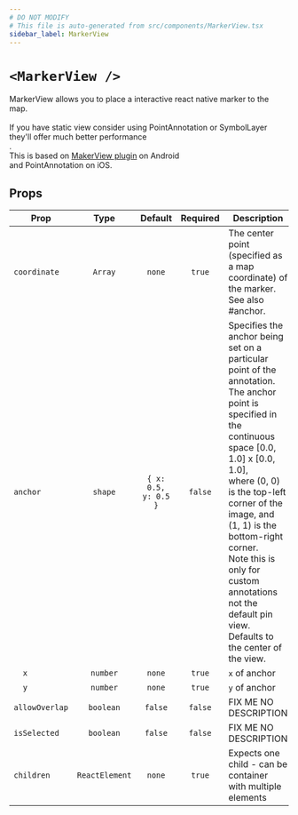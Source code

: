 ```yaml
---
# DO NOT MODIFY
# This file is auto-generated from src/components/MarkerView.tsx
sidebar_label: MarkerView
---
```


# `<MarkerView />`

MarkerView allows you to place a interactive react native marker to the map.<br/><br/>If you have static view consider using PointAnnotation or SymbolLayer they'll offer much better performance<br/>.<br/>This is based on [MakerView plugin](https://github.com/track-asia/trackasia-plugins-android/tree/main/plugin-markerview) on Android<br/>and PointAnnotation on iOS.

## Props

| Prop           |      Type      |       Default        | Required | Description                                                                                                                                                                                                                                                                                                                                                            |
| -------------- | :------------: | :------------------: | :------: | ---------------------------------------------------------------------------------------------------------------------------------------------------------------------------------------------------------------------------------------------------------------------------------------------------------------------------------------------------------------------- |
| `coordinate`   |    `Array`     |        `none`        |  `true`  | The center point (specified as a map coordinate) of the marker.<br/>See also #anchor.                                                                                                                                                                                                                                                                                  |
| `anchor`       |    `shape`     | `{ x: 0.5, y: 0.5 }` | `false`  | Specifies the anchor being set on a particular point of the annotation.<br/>The anchor point is specified in the continuous space [0.0, 1.0] x [0.0, 1.0],<br/>where (0, 0) is the top-left corner of the image, and (1, 1) is the bottom-right corner.<br/>Note this is only for custom annotations not the default pin view.<br/>Defaults to the center of the view. |
| `  x`          |    `number`    |        `none`        |  `true`  | `x` of anchor                                                                                                                                                                                                                                                                                                                                                          |
| `  y`          |    `number`    |        `none`        |  `true`  | `y` of anchor                                                                                                                                                                                                                                                                                                                                                          |
| `allowOverlap` |   `boolean`    |       `false`        | `false`  | FIX ME NO DESCRIPTION                                                                                                                                                                                                                                                                                                                                                  |
| `isSelected`   |   `boolean`    |       `false`        | `false`  | FIX ME NO DESCRIPTION                                                                                                                                                                                                                                                                                                                                                  |
| `children`     | `ReactElement` |        `none`        |  `true`  | Expects one child - can be container with multiple elements                                                                                                                                                                                                                                                                                                            |
